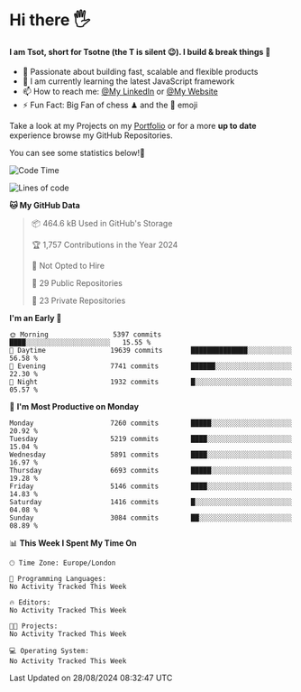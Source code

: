# Hi there :raised_hand_with_fingers_splayed:
#### I am Tsot, short for Tsotne (the T is silent :wink:). I build & break things :space_invader:
- :telescope: Passionate about building fast, scalable and flexible products
- :seedling: I am currently learning the latest JavaScript framework 
- :mailbox: How to reach me: [@My LinkedIn](https://www.linkedin.com/in/tsotne-gvadzabia/) or [@My Website](https://tsotne.co.uk/contact)
- :zap: Fun Fact: Big Fan of chess ♟ and the 👾 emoji

Take a look at my Projects on my [Portfolio](https://tsotne.co.uk/) or for a more **up to date** experience browse my GitHub Repositories.

You can see some statistics below!:space_invader:
<!--START_SECTION:waka-->
![Code Time](http://img.shields.io/badge/Code%20Time-761%20hrs%202%20mins-blue)

![Lines of code](https://img.shields.io/badge/From%20Hello%20World%20I%27ve%20Written-12.5%20million%20lines%20of%20code-blue)

**🐱 My GitHub Data** 

> 📦 464.6 kB Used in GitHub's Storage 
 > 
> 🏆 1,757 Contributions in the Year 2024
 > 
> 🚫 Not Opted to Hire
 > 
> 📜 29 Public Repositories 
 > 
> 🔑 23 Private Repositories 
 > 
**I'm an Early 🐤** 

```text
🌞 Morning                5397 commits        ████░░░░░░░░░░░░░░░░░░░░░   15.55 % 
🌆 Daytime                19639 commits       ██████████████░░░░░░░░░░░   56.58 % 
🌃 Evening                7741 commits        ██████░░░░░░░░░░░░░░░░░░░   22.30 % 
🌙 Night                  1932 commits        █░░░░░░░░░░░░░░░░░░░░░░░░   05.57 % 
```
📅 **I'm Most Productive on Monday** 

```text
Monday                   7260 commits        █████░░░░░░░░░░░░░░░░░░░░   20.92 % 
Tuesday                  5219 commits        ████░░░░░░░░░░░░░░░░░░░░░   15.04 % 
Wednesday                5891 commits        ████░░░░░░░░░░░░░░░░░░░░░   16.97 % 
Thursday                 6693 commits        █████░░░░░░░░░░░░░░░░░░░░   19.28 % 
Friday                   5146 commits        ████░░░░░░░░░░░░░░░░░░░░░   14.83 % 
Saturday                 1416 commits        █░░░░░░░░░░░░░░░░░░░░░░░░   04.08 % 
Sunday                   3084 commits        ██░░░░░░░░░░░░░░░░░░░░░░░   08.89 % 
```


📊 **This Week I Spent My Time On** 

```text
🕑︎ Time Zone: Europe/London

💬 Programming Languages: 
No Activity Tracked This Week

🔥 Editors: 
No Activity Tracked This Week

🐱‍💻 Projects: 
No Activity Tracked This Week

💻 Operating System: 
No Activity Tracked This Week
```


 Last Updated on 28/08/2024 08:32:47 UTC
<!--END_SECTION:waka-->

